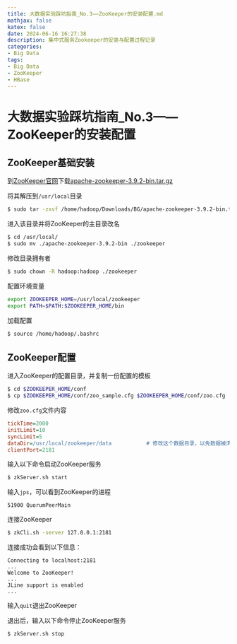```yaml
---
title: 大数据实验踩坑指南_No.3——ZooKeeper的安装配置.md
mathjax: false
katex: false
date: 2024-06-16 16:27:38
description: 集中式服务Zookeeper的安装与配置过程记录
categories:
- Big Data
tags:
- Big Data
- ZooKeeper
- HBase
---
```


# 大数据实验踩坑指南_No.3——ZooKeeper的安装配置

## ZooKeeper基础安装

到[ZooKeeper官网](https://zookeeper.apache.org)下载[apache-zookeeper-3.9.2-bin.tar.gz](https://www.apache.org/dyn/closer.lua/zookeeper/zookeeper-3.9.2/apache-zookeeper-3.9.2-bin.tar.gz)

将其解压到`/usr/local`目录

```sh
$ sudo tar -zxvf /home/hadoop/Downloads/BG/apache-zookeeper-3.9.2-bin.tar.gz -C /usr/local/
```

进入该目录并将ZooKeeper的主目录改名

```sh
$ cd /usr/local/
$ sudo mv ./apache-zookeeper-3.9.2-bin ./zookeeper
```

修改目录拥有者

```sh
$ sudo chown -R hadoop:hadoop ./zookeeper
```

配置环境变量

```sh /home/hadoop/.bashrc
export ZOOKEEPER_HOME=/usr/local/zookeeper
export PATH=$PATH:$ZOOKEEPER_HOME/bin
```

加载配置

```sh
$ source /home/hadoop/.bashrc
```

## ZooKeeper配置

进入ZooKeeper的配置目录，并复制一份配置的模板

```sh
$ cd $ZOOKEEPER_HOME/conf
$ cp $ZOOKEEPER_HOME/conf/zoo_sample.cfg $ZOOKEEPER_HOME/conf/zoo.cfg
```

修改`zoo.cfg`文件内容

```cfg $ZOOKEEPER_HOME/conf/zoo.cfg
tickTime=2000
initLimit=10
syncLimit=5
dataDir=/usr/local/zookeeper/data			# 修改这个数据目录，以免数据被清除
clientPort=2181
```

输入以下命令启动ZooKeeper服务

```sh
$ zkServer.sh start
```

输入`jps`，可以看到ZooKeeper的进程

```
51900 QuorumPeerMain
```

连接ZooKeeper

``` sh
$ zkCli.sh -server 127.0.0.1:2181
```

连接成功会看到以下信息：

```
Connecting to localhost:2181
...
Welcome to ZooKeeper!
...
JLine support is enabled
...
```

输入`quit`退出ZooKeeper

退出后，输入以下命令停止ZooKeeper服务

```sh
$ zkServer.sh stop
```
